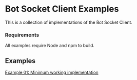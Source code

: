 # Bot Socket Client Examples
This is a collection of implementations of the Bot Socket Client.
### Requirements
All examples require Node and npm to build.

## Examples
[Example 01: Minimum working implementation](./examples/01-minimum/README.md)
